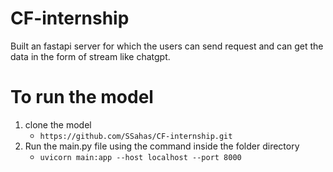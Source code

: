 # CF-internship

Built an fastapi server for which the users can send request and can get the data in the form of stream like chatgpt.

# To run the model 
1. clone the model
   - `https://github.com/SSahas/CF-internship.git`
2. Run the main.py file using the command inside the folder directory
   - `uvicorn main:app --host localhost --port 8000`
